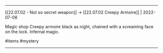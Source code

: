 ***

[[22.07.02 - Not so secret weapon]] -> [[22.07.02 Creepy Armoire]] | 2022-07-08

Magic shop
Creepy armoire black as night, chained with a screaming face on the lock. Infernal magic. 

#items #mystery

***